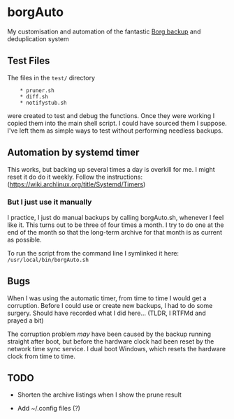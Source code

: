 # borgAuto
My customisation and automation of the fantastic [Borg backup](https://www.borgbackup.org/) and deduplication system

## Test Files
The files in the `test/` directory 

        * pruner.sh
        * diff.sh
        * notifystub.sh

were created to test and debug the functions. Once they were working I copied them into the main shell script. I could have sourced them I suppose. I've left them as simple ways to test without performing needless backups.

## Automation by systemd timer
This works, but backing up several times a day is overkill for me. I might reset it do do it weekly.
Follow the instructions: (https://wiki.archlinux.org/title/Systemd/Timers)

### But I just use it manually
I practice, I just do manual backups by calling borgAuto.sh, whenever I feel like it. This turns out to be three of four times a month. I try to do one at the end of the month so that the long-term archive for that month is as current as possible.

To run the script from the command line I symlinked it here: `/usr/local/bin/borgAuto.sh`

## Bugs
When I was using the automatic timer, from time to time I would get a corruption. Before I could use or create new backups, I had to do some surgery. Should have recorded what I did here... (TLDR, I RTFMd and prayed a bit)

The corruption problem _may_ have been caused by the backup running straight after boot, but before the hardware clock had been reset by the network time sync service. I dual boot Windows, which resets the hardware clock from time to time.

## TODO

* Shorten the archive listings when I show the prune result

* Add ~/.config files (?)


